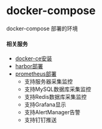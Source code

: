 # docker-compose
docker-compose 部署的环境

#### 相关服务<br/>
* [docker-ce安装](docker-ce)
* [harbor部署](harbor)
* [prometheus部署](prometheus)
    * 支持服务器采集监控
    * 支持MySQL数据库采集监控
    * 支持Redis数据库采集监控
    * 支持Grafana显示
    * 支持AlertManager告警
    * 支持钉钉推送
